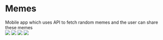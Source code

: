 # Memes
Mobile app which uses API to fetch random memes and the user can share these memes   
![](app/src/main/res/drawable/IMG_20210803_101734.jpg)
![](app/src/main/res/drawable/IMG_20210803_101820.jpg)
![](app/src/main/res/drawable/Screenshot_2021-08-03-10-15-53-28_3e07bdd962873a955270b1a1e2b50449.jpg)
![](app/src/main/res/drawable/Screenshot_2021-08-03-10-16-00-92.jpg)



